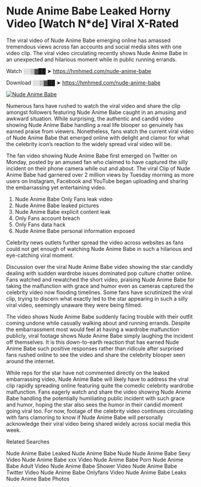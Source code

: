 ﻿# Nude Anime Babe Leaked Horny Video [Watch N*de] Viral X-Rated

The viral video of ﻿Nude Anime Babe emerging online has amassed tremendous views across fan accounts and social media sites with one video clip. The viral video circulating recently shows ﻿Nude Anime Babe in an unexpected and hilarious moment while in public running errands. 

Watch ░░▒▓██ ➤ https://hmhmed.com/nude-anime-babe

Download ░░▒▓██ ➤ https://hmhmed.com/nude-anime-babe

[![Nude Anime Babe](https://i.imgur.com/dJHk4Zq.gif)](https://hmhmed.com/nude-anime-babe)

Numerous fans have rushed to watch the viral video and share the clip amongst followers featuring ﻿Nude Anime Babe caught in an amusing and awkward situation. While surprising, the authentic and candid video showing ﻿Nude Anime Babe handling a real life blooper so genuinely has earned praise from viewers. Nonetheless, fans watch the current viral video of ﻿Nude Anime Babe that emerged online with delight and clamor for what the celebrity icon’s reaction to the widely spread viral video will be.

The fan video showing ﻿Nude Anime Babe first emerged on Twitter on Monday, posted by an amused fan who claimed to have captured the silly incident on their phone camera while out and about. The viral Clip of ﻿Nude Anime Babe had garnered over 2 million views by Tuesday morning as more users on Instagram, Facebook and YouTube began uploading and sharing the embarrassing yet entertaining video. 

1. ﻿Nude Anime Babe Only Fans leak video
2. ﻿Nude Anime Babe leaked pictures
3. ﻿Nude Anime Babe explicit content leak
4. Only Fans account breach
5. Only Fans data hack
6. ﻿Nude Anime Babe personal information exposed

Celebrity news outlets further spread the video across websites as fans could not get enough of watching ﻿Nude Anime Babe in such a hilarious and eye-catching viral moment. 

Discussion over the viral ﻿Nude Anime Babe video showing the star candidly dealing with sudden wardrobe issues dominated pop culture chatter online. Fans watched and rewatched the short video, praising ﻿Nude Anime Babe for taking the malfunction with grace and humor even as cameras captured the celebrity video now flooding timelines. Some fans have scrutinized the viral clip, trying to discern what exactly led to the star appearing in such a silly viral video, seemingly unaware they were being filmed.

The video shows ﻿Nude Anime Babe suddenly facing trouble with their outfit coming undone while casually walking about and running errands. Despite the embarrassment most would feel at having a wardrobe malfunction publicly, viral footage shows ﻿Nude Anime Babe simply laughing the incident off themselves. It is this down-to-earth reaction that has earned ﻿Nude Anime Babe such positive responses rather than ridicule after surprised fans rushed online to see the video and share the celebrity blooper seen around the internet.  

While reps for the star have not commented directly on the leaked embarrassing video, ﻿Nude Anime Babe will likely have to address the viral clip rapidly spreading online featuring quite the comedic celebrity wardrobe malfunction. Fans eagerly watch and share the video showing ﻿Nude Anime Babe handling the potentially humiliating public incident with such grace and humor, hoping the star also sees the humor in their candid moment going viral too. For now, footage of the celebrity video continues circulating with fans clamoring to know if ﻿Nude Anime Babe will personally acknowledge their viral video being shared widely across social media this week.

Related Searches

﻿Nude Anime Babe Leaked
﻿Nude Anime Babe Nude
﻿Nude Anime Babe Sexy Video
﻿Nude Anime Babe xxx Video
﻿Nude Anime Babe Porn
﻿Nude Anime Babe Adult Video
﻿Nude Anime Babe Shower Video
﻿Nude Anime Babe Twitter Video
﻿Nude Anime Babe Onlyfans Video
﻿Nude Anime Babe Leaks
﻿Nude Anime Babe Photos